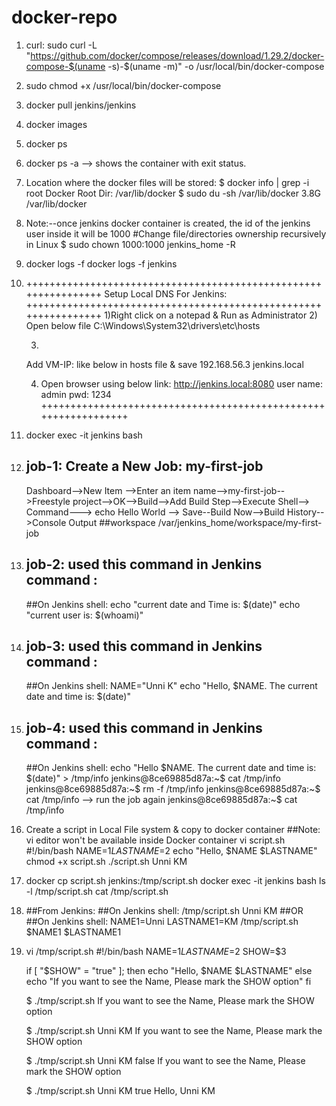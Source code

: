 # docker-repo

1) curl:
   sudo curl -L "https://github.com/docker/compose/releases/download/1.29.2/docker-compose-$(uname -s)-$(uname -m)" -o /usr/local/bin/docker-compose
2) sudo chmod +x /usr/local/bin/docker-compose
3) docker pull jenkins/jenkins
4) docker images
5) docker ps
6) docker ps -a   --> shows the container with exit status.
7) Location where the docker files will be stored:
   $ docker info | grep -i root
      Docker Root Dir: /var/lib/docker
   $ sudo du -sh /var/lib/docker
      3.8G    /var/lib/docker
8) Note:--once jenkins docker container is created, the id of the jenkins user inside it will be 1000
      #Change file/directories ownership recursively in Linux
      $ sudo chown 1000:1000 jenkins_home -R
9) docker logs -f <container-name>
      docker logs -f jenkins
10)
    ++++++++++++++++++++++++++++++++++++++++++++++++++++++++++++++++
		Setup Local DNS For Jenkins:
    ++++++++++++++++++++++++++++++++++++++++++++++++++++++++++++++++
      1)Right click on a notepad & Run as Administrator 
      2) Open below file
      C:\Windows\System32\drivers\etc\hosts
      
      3)
      Add VM-IP: like below in hosts file & save
      192.168.56.3 jenkins.local
      
      4) Open browser using below link:
      http://jenkins.local:8080
      user name: admin
      pwd: 1234
   ++++++++++++++++++++++++++++++++++++++++++++++++++++++++++++++++

11) docker exec -it jenkins bash
12) job-1: Create a New Job: my-first-job
    -------------------------------------
	Dashboard-->New Item -->Enter an item name-->my-first-job-->Freestyle project-->OK-->Build-->Add Build Step-->Execute Shell-->
        Command--->
	echo Hello World
	--> Save--Build Now-->Build History-->Console Output
    ##workspace /var/jenkins_home/workspace/my-first-job
14) ## job-2: used this command in Jenkins command :
    ##On Jenkins shell:
        echo "current date and Time is: $(date)"
        echo "current user is: $(whoami)"
15) ## job-3: used this command in Jenkins command :
    ##On Jenkins shell:
    	NAME="Unni K"
        echo "Hello, $NAME. The current date and time is: $(date)"
16) ## job-4: used this command in Jenkins command :
    ##On Jenkins shell:
    	echo "Hello $NAME. The current date and time is: $(date)" > /tmp/info
    jenkins@8ce69885d87a:~$ cat /tmp/info
    jenkins@8ce69885d87a:~$ rm -f /tmp/info
    jenkins@8ce69885d87a:~$ cat /tmp/info
    --> run the job again
    jenkins@8ce69885d87a:~$ cat /tmp/info
    
18) Create a script in Local File system & copy to docker container
    ##Note: vi editor won't be available inside Docker container 
    vi script.sh
	#!/bin/bash
	NAME=$1
	LASTNAME=$2
	echo "Hello, $NAME $LASTNAME"
    chmod +x script.sh
    ./script.sh Unni KM
    
20) docker cp script.sh jenkins:/tmp/script.sh
    docker exec -it jenkins bash
    ls -l /tmp/script.sh
    cat /tmp/script.sh
    
22) ##From Jenkins:
    ##On Jenkins shell:
	/tmp/script.sh Unni KM
   ##OR
   ##On Jenkins shell:
	NAME1=Unni
	LASTNAME1=KM
	/tmp/script.sh $NAME1 $LASTNAME1

23) vi /tmp/script.sh
	#!/bin/bash
	NAME=$1
	LASTNAME=$2
	SHOW=$3
	
	if [ "$SHOW" = "true" ]; then
	    echo "Hello, $NAME $LASTNAME"
	else
	    echo "If you want to see the Name, Please mark the SHOW option"
	fi

    $ ./tmp/script.sh
	If you want to see the Name, Please mark the SHOW option

    $ ./tmp/script.sh Unni KM
	If you want to see the Name, Please mark the SHOW option

    $ ./tmp/script.sh Unni KM false
	If you want to see the Name, Please mark the SHOW option

    $ ./tmp/script.sh Unni KM true
	Hello, Unni KM
    	
